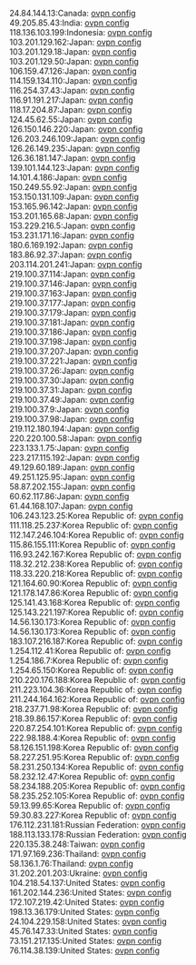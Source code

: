 24.84.144.13:Canada: [ovpn config](vpn/24_84_144_13.ovpn)  
49.205.85.43:India: [ovpn config](vpn/49_205_85_43.ovpn)  
118.136.103.199:Indonesia: [ovpn config](vpn/118_136_103_199.ovpn)  
103.201.129.162:Japan: [ovpn config](vpn/103_201_129_162.ovpn)  
103.201.129.18:Japan: [ovpn config](vpn/103_201_129_18.ovpn)  
103.201.129.50:Japan: [ovpn config](vpn/103_201_129_50.ovpn)  
106.159.47.126:Japan: [ovpn config](vpn/106_159_47_126.ovpn)  
114.159.134.110:Japan: [ovpn config](vpn/114_159_134_110.ovpn)  
116.254.37.43:Japan: [ovpn config](vpn/116_254_37_43.ovpn)  
116.91.191.217:Japan: [ovpn config](vpn/116_91_191_217.ovpn)  
118.17.204.87:Japan: [ovpn config](vpn/118_17_204_87.ovpn)  
124.45.62.55:Japan: [ovpn config](vpn/124_45_62_55.ovpn)  
126.150.146.220:Japan: [ovpn config](vpn/126_150_146_220.ovpn)  
126.203.246.109:Japan: [ovpn config](vpn/126_203_246_109.ovpn)  
126.26.149.235:Japan: [ovpn config](vpn/126_26_149_235.ovpn)  
126.36.181.147:Japan: [ovpn config](vpn/126_36_181_147.ovpn)  
139.101.144.123:Japan: [ovpn config](vpn/139_101_144_123.ovpn)  
14.101.4.186:Japan: [ovpn config](vpn/14_101_4_186.ovpn)  
150.249.55.92:Japan: [ovpn config](vpn/150_249_55_92.ovpn)  
153.150.131.109:Japan: [ovpn config](vpn/153_150_131_109.ovpn)  
153.165.96.142:Japan: [ovpn config](vpn/153_165_96_142.ovpn)  
153.201.165.68:Japan: [ovpn config](vpn/153_201_165_68.ovpn)  
153.229.216.5:Japan: [ovpn config](vpn/153_229_216_5.ovpn)  
153.231.171.16:Japan: [ovpn config](vpn/153_231_171_16.ovpn)  
180.6.169.192:Japan: [ovpn config](vpn/180_6_169_192.ovpn)  
183.86.92.37:Japan: [ovpn config](vpn/183_86_92_37.ovpn)  
203.114.201.241:Japan: [ovpn config](vpn/203_114_201_241.ovpn)  
219.100.37.114:Japan: [ovpn config](vpn/219_100_37_114.ovpn)  
219.100.37.146:Japan: [ovpn config](vpn/219_100_37_146.ovpn)  
219.100.37.163:Japan: [ovpn config](vpn/219_100_37_163.ovpn)  
219.100.37.177:Japan: [ovpn config](vpn/219_100_37_177.ovpn)  
219.100.37.179:Japan: [ovpn config](vpn/219_100_37_179.ovpn)  
219.100.37.181:Japan: [ovpn config](vpn/219_100_37_181.ovpn)  
219.100.37.186:Japan: [ovpn config](vpn/219_100_37_186.ovpn)  
219.100.37.198:Japan: [ovpn config](vpn/219_100_37_198.ovpn)  
219.100.37.207:Japan: [ovpn config](vpn/219_100_37_207.ovpn)  
219.100.37.221:Japan: [ovpn config](vpn/219_100_37_221.ovpn)  
219.100.37.26:Japan: [ovpn config](vpn/219_100_37_26.ovpn)  
219.100.37.30:Japan: [ovpn config](vpn/219_100_37_30.ovpn)  
219.100.37.31:Japan: [ovpn config](vpn/219_100_37_31.ovpn)  
219.100.37.49:Japan: [ovpn config](vpn/219_100_37_49.ovpn)  
219.100.37.9:Japan: [ovpn config](vpn/219_100_37_9.ovpn)  
219.100.37.98:Japan: [ovpn config](vpn/219_100_37_98.ovpn)  
219.112.180.194:Japan: [ovpn config](vpn/219_112_180_194.ovpn)  
220.220.100.58:Japan: [ovpn config](vpn/220_220_100_58.ovpn)  
223.133.1.75:Japan: [ovpn config](vpn/223_133_1_75.ovpn)  
223.217.115.192:Japan: [ovpn config](vpn/223_217_115_192.ovpn)  
49.129.60.189:Japan: [ovpn config](vpn/49_129_60_189.ovpn)  
49.251.125.95:Japan: [ovpn config](vpn/49_251_125_95.ovpn)  
58.87.202.155:Japan: [ovpn config](vpn/58_87_202_155.ovpn)  
60.62.117.86:Japan: [ovpn config](vpn/60_62_117_86.ovpn)  
61.44.168.107:Japan: [ovpn config](vpn/61_44_168_107.ovpn)  
106.243.123.25:Korea Republic of: [ovpn config](vpn/106_243_123_25.ovpn)  
111.118.25.237:Korea Republic of: [ovpn config](vpn/111_118_25_237.ovpn)  
112.147.246.104:Korea Republic of: [ovpn config](vpn/112_147_246_104.ovpn)  
115.86.155.111:Korea Republic of: [ovpn config](vpn/115_86_155_111.ovpn)  
116.93.242.167:Korea Republic of: [ovpn config](vpn/116_93_242_167.ovpn)  
118.32.212.238:Korea Republic of: [ovpn config](vpn/118_32_212_238.ovpn)  
118.33.220.218:Korea Republic of: [ovpn config](vpn/118_33_220_218.ovpn)  
121.164.60.90:Korea Republic of: [ovpn config](vpn/121_164_60_90.ovpn)  
121.178.147.86:Korea Republic of: [ovpn config](vpn/121_178_147_86.ovpn)  
125.141.43.168:Korea Republic of: [ovpn config](vpn/125_141_43_168.ovpn)  
125.143.221.197:Korea Republic of: [ovpn config](vpn/125_143_221_197.ovpn)  
14.56.130.173:Korea Republic of: [ovpn config](vpn/14_56_130_173.ovpn)  
14.56.130.173:Korea Republic of: [ovpn config](vpn/14_56_130_173.ovpn)  
183.107.216.187:Korea Republic of: [ovpn config](vpn/183_107_216_187.ovpn)  
1.254.112.41:Korea Republic of: [ovpn config](vpn/1_254_112_41.ovpn)  
1.254.186.7:Korea Republic of: [ovpn config](vpn/1_254_186_7.ovpn)  
1.254.65.150:Korea Republic of: [ovpn config](vpn/1_254_65_150.ovpn)  
210.220.176.188:Korea Republic of: [ovpn config](vpn/210_220_176_188.ovpn)  
211.223.104.36:Korea Republic of: [ovpn config](vpn/211_223_104_36.ovpn)  
211.244.164.162:Korea Republic of: [ovpn config](vpn/211_244_164_162.ovpn)  
218.237.71.98:Korea Republic of: [ovpn config](vpn/218_237_71_98.ovpn)  
218.39.86.157:Korea Republic of: [ovpn config](vpn/218_39_86_157.ovpn)  
220.87.254.101:Korea Republic of: [ovpn config](vpn/220_87_254_101.ovpn)  
222.98.188.4:Korea Republic of: [ovpn config](vpn/222_98_188_4.ovpn)  
58.126.151.198:Korea Republic of: [ovpn config](vpn/58_126_151_198.ovpn)  
58.227.251.95:Korea Republic of: [ovpn config](vpn/58_227_251_95.ovpn)  
58.231.250.134:Korea Republic of: [ovpn config](vpn/58_231_250_134.ovpn)  
58.232.12.47:Korea Republic of: [ovpn config](vpn/58_232_12_47.ovpn)  
58.234.188.205:Korea Republic of: [ovpn config](vpn/58_234_188_205.ovpn)  
58.235.252.105:Korea Republic of: [ovpn config](vpn/58_235_252_105.ovpn)  
59.13.99.65:Korea Republic of: [ovpn config](vpn/59_13_99_65.ovpn)  
59.30.83.227:Korea Republic of: [ovpn config](vpn/59_30_83_227.ovpn)  
176.112.231.181:Russian Federation: [ovpn config](vpn/176_112_231_181.ovpn)  
188.113.133.178:Russian Federation: [ovpn config](vpn/188_113_133_178.ovpn)  
220.135.38.248:Taiwan: [ovpn config](vpn/220_135_38_248.ovpn)  
171.97.169.236:Thailand: [ovpn config](vpn/171_97_169_236.ovpn)  
58.136.1.76:Thailand: [ovpn config](vpn/58_136_1_76.ovpn)  
31.202.201.203:Ukraine: [ovpn config](vpn/31_202_201_203.ovpn)  
104.218.54.137:United States: [ovpn config](vpn/104_218_54_137.ovpn)  
161.202.144.236:United States: [ovpn config](vpn/161_202_144_236.ovpn)  
172.107.219.42:United States: [ovpn config](vpn/172_107_219_42.ovpn)  
198.13.36.179:United States: [ovpn config](vpn/198_13_36_179.ovpn)  
24.104.229.158:United States: [ovpn config](vpn/24_104_229_158.ovpn)  
45.76.147.33:United States: [ovpn config](vpn/45_76_147_33.ovpn)  
73.151.217.135:United States: [ovpn config](vpn/73_151_217_135.ovpn)  
76.114.38.139:United States: [ovpn config](vpn/76_114_38_139.ovpn)  
